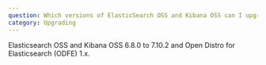 ```yaml
---
question: Which versions of ElasticSearch OSS and Kibana OSS can I upgrade from to OpenSearch and OpenSearch Dashboards, directly?
category: Upgrading
---
```

Elasticsearch OSS and Kibana OSS 6.8.0 to 7.10.2 and Open Distro for Elasticsearch (ODFE) 1.x.

